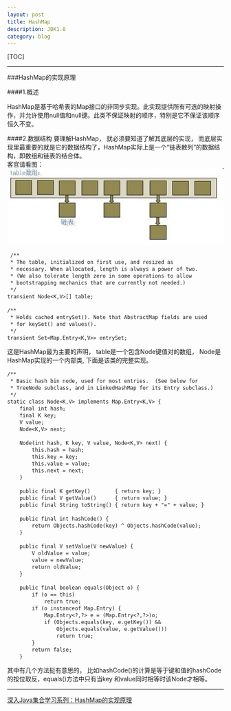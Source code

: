 ```yaml
---
layout: post
title: HashMap
description: JDK1.8
category: blog
---
```


[TOC]

---
###HashMap的实现原理

####1.概述

HashMap是基于哈希表的Map接口的非同步实现。此实现提供所有可选的映射操作，并允许使用null值和null键。此类不保证映射的顺序，特别是它不保证该顺序恒久不变。

####2.数据结构
要理解HashMap， 就必须要知道了解其底层的实现， 而底层实现里最重要的就是它的数据结构了，HashMap实际上是一个“链表散列”的数据结构，即数组和链表的结合体。<br/>
客官请看图：
![数组-链表-HashMap](/images/HashMap.jpg  "数据结构")

	 /**
     * The table, initialized on first use, and resized as
     * necessary. When allocated, length is always a power of two.
     * (We also tolerate length zero in some operations to allow
     * bootstrapping mechanics that are currently not needed.)
     */
    transient Node<K,V>[] table;

    /**
     * Holds cached entrySet(). Note that AbstractMap fields are used
     * for keySet() and values().
     */
    transient Set<Map.Entry<K,V>> entrySet;

这是HashMap最为主要的声明， table是一个包含Node键值对的数组， Node是HashMap实现的一个内部类, 下面是该类的完整实现。

	/**
     * Basic hash bin node, used for most entries.  (See below for
     * TreeNode subclass, and in LinkedHashMap for its Entry subclass.)
     */
	static class Node<K,V> implements Map.Entry<K,V> {
        final int hash;
        final K key;
        V value;
        Node<K,V> next;

        Node(int hash, K key, V value, Node<K,V> next) {
            this.hash = hash;
            this.key = key;
            this.value = value;
            this.next = next;
        }
	
		public final K getKey()        { return key; }
        public final V getValue()      { return value; }
        public final String toString() { return key + "=" + value; }

        public final int hashCode() {
            return Objects.hashCode(key) ^ Objects.hashCode(value);
        }

        public final V setValue(V newValue) {
            V oldValue = value;
            value = newValue;
            return oldValue;
        }

        public final boolean equals(Object o) {
            if (o == this)
                return true;
            if (o instanceof Map.Entry) {
                Map.Entry<?,?> e = (Map.Entry<?,?>)o;
                if (Objects.equals(key, e.getKey()) &&
                    Objects.equals(value, e.getValue()))
                    return true;
            }
            return false;
        }
	
其中有几个方法挺有意思的， 比如hashCode()的计算是等于键和值的hashCode的按位取反，equals()方法中只有当key 和value同时相等时该Node才相等。

---

[](klx)
[深入Java集合学习系列：HashMap的实现原理](http://zhangshixi.iteye.com/blog/672697)